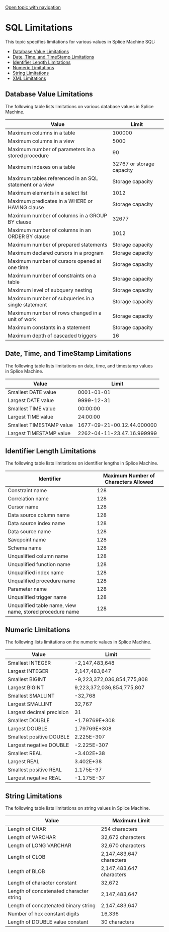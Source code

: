 [Open topic with navigation](../../../index.html#Shared/SQLReference/Limitations/SQLLimitations.html)

<a href="" id="SQLReference.SQLReservedWords"></a>[]()SQL Limitations
=====================================================================

This topic specifies limitations for various values in Splice Machine SQL:

-   [Database Value Limitations](#Database)
-   [Date, Time, and TimeStamp Limitations](#DATE)
-   [Identifier Length Limitations](#Identifier)
-   [Numeric Limitations](#Numeric)
-   [String Limitations](#String)
-   [XML Limitations](#XML)

[]()Database Value Limitations
------------------------------

The following table lists limitations on various database values in Splice Machine.

| Value                                                                                                      | Limit                                                                                                     |
|------------------------------------------------------------------------------------------------------------|-----------------------------------------------------------------------------------------------------------|
| Maximum columns in a table                                                                                 | <span class="LimitationsMaxColumnsInTable">100000</span>                                                  |
| Maximum columns in a view                                                                                  | <span class="LimitationsMaxColumnsInView">5000</span>                                                     |
| Maximum number of parameters in a stored procedure                                                         | <span class="LimitationsMaxParamsInStoredProc">90</span>                                                  |
| Maximum indexes on a table                                                                                 | <span class="LimitationsMaxIndexesOnTable">32767</span><span class="bodyFont"> or storage capacity</span> |
| Maximum tables referenced in an SQL statement or a view                                                    | Storage capacity                                                                                          |
| Maximum elements in a select list                                                                          | <span class="LimitationsMaxElementsSelect">1012</span>                                                    |
| Maximum predicates in a <span class="CodeFont">WHERE</span> or <span class="CodeFont">HAVING</span> clause | Storage capacity                                                                                          |
| Maximum number of columns in a <span class="CodeFont">GROUP BY</span> clause                               | <span class="LimitationsMaxElementsGroupBy">32677</span>                                                  |
| Maximum number of columns in an <span class="CodeFont">ORDER BY</span> clause                              | <span class="LimitationsMaxElementsOrderBy">1012</span>                                                   |
| Maximum number of prepared statements                                                                      | Storage capacity                                                                                          |
| Maximum declared cursors in a program                                                                      | Storage capacity                                                                                          |
| Maximum number of cursors opened at one time                                                               | Storage capacity                                                                                          |
| Maximum number of constraints on a table                                                                   | Storage capacity                                                                                          |
| Maximum level of subquery nesting                                                                          | Storage capacity                                                                                          |
| Maximum number of subqueries in a single statement                                                         | Storage capacity                                                                                          |
| Maximum number of rows changed in a unit of work                                                           | Storage capacity                                                                                          |
| Maximum constants in a statement                                                                           | Storage capacity                                                                                          |
| Maximum depth of cascaded triggers                                                                         | <span class="LimitationsMaxTriggerRecursion">16</span>                                                    |

[]()Date, Time, and TimeStamp Limitations
-----------------------------------------

The following table lists limitations on date, time, and timestamp values in Splice Machine.

| Value                                                  | Limit                      |
|--------------------------------------------------------|----------------------------|
| Smallest <span class="CodeFont">DATE</span> value      | 0001-01-01                 |
| Largest <span class="CodeFont">DATE</span> value       | 9999-12-31                 |
| Smallest <span class="CodeFont">TIME</span> value      | 00:00:00                   |
| Largest <span class="CodeFont">TIME</span> value       | 24:00:00                   |
| Smallest <span class="CodeFont">TIMESTAMP</span> value | 1677-09-21-00.12.44.000000 |
| Largest <span class="CodeFont">TIMESTAMP</span> value  | 2262-04-11-23.47.16.999999 |

[]()Identifier Length Limitations
---------------------------------

The following table lists limitations on identifier lengths in Splice Machine.

| Identifier                                               | Maximum Number of Characters Allowed |
|----------------------------------------------------------|--------------------------------------|
| Constraint name                                          | 128                                  |
| Correlation name                                         | 128                                  |
| Cursor name                                              | 128                                  |
| Data source column name                                  | 128                                  |
| Data source index name                                   | 128                                  |
| Data source name                                         | 128                                  |
| Savepoint name                                           | 128                                  |
| Schema name                                              | 128                                  |
| Unqualified column name                                  | 128                                  |
| Unqualified function name                                | 128                                  |
| Unqualified index name                                   | 128                                  |
| Unqualified procedure name                               | 128                                  |
| Parameter name                                           | 128                                  |
| Unqualified trigger name                                 | 128                                  |
| Unqualified table name, view name, stored procedure name | 128                                  |

[]()Numeric Limitations
-----------------------

The following lists limitations on the numeric values in Splice Machine.

| Value                                                  | Limit                      |
|--------------------------------------------------------|----------------------------|
| Smallest <span class="CodeFont">INTEGER</span>         | -2,147,483,648             |
| Largest <span class="CodeFont">INTEGER</span>          | 2,147,483,647              |
| Smallest <span class="CodeFont">BIGINT</span>          | -9,223,372,036,854,775,808 |
| Largest <span class="CodeFont">BIGINT</span>           | 9,223,372,036,854,775,807  |
| Smallest <span class="CodeFont">SMALLINT</span>        | -32,768                    |
| Largest <span class="CodeFont">SMALLINT</span>         | 32,767                     |
| Largest decimal precision                              | 31                         |
| Smallest <span class="CodeFont">DOUBLE</span>          | -1.79769E+308              |
| Largest <span class="CodeFont">DOUBLE</span>           | 1.79769E+308               |
| Smallest positive <span class="CodeFont">DOUBLE</span> | 2.225E-307                 |
| Largest negative <span class="CodeFont">DOUBLE</span>  | -2.225E-307                |
| Smallest <span class="CodeFont">REAL</span>            | -3.402E+38                 |
| Largest <span class="CodeFont">REAL</span>             | 3.402E+38                  |
| Smallest positive <span class="CodeFont">REAL</span>   | 1.175E-37                  |
| Largest negative <span class="CodeFont">REAL</span>    | -1.175E-37                 |

[]()String Limitations
----------------------

The following table lists limitations on string values in Splice Machine.

| Value                                                         | Maximum Limit                                          |
|---------------------------------------------------------------|--------------------------------------------------------|
| Length of <span class="CodeFont">CHAR</span>                  | <span class="CodeFont">254</span> characters           |
| Length of <span class="CodeFont">VARCHAR</span>               | <span class="CodeFont">32,672</span> characters        |
| Length of <span class="CodeFont">LONG VARCHAR</span>          | <span class="CodeFont">32,670</span> characters        |
| Length of <span class="CodeFont">CLOB</span>                  | <span class="CodeFont">2,147,483,647</span> characters |
| Length of <span class="CodeFont">BLOB</span>                  | <span class="CodeFont">2,147,483,647</span> characters |
| Length of character constant                                  | <span class="CodeFont">32,672</span>                   |
| Length of concatenated character string                       | <span class="CodeFont">2,147,483,647</span>            |
| Length of concatenated binary string                          | <span class="CodeFont">2,147,483,647</span>            |
| Number of hex constant digits                                 | <span class="CodeFont">16,336</span>                   |
| Length of <span class="CodeFont">DOUBLE</span> value constant | <span class="CodeFont">30</span> characters            |

 


